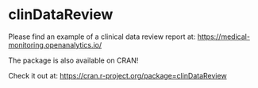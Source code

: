 # clinDataReview

Please find an example of a clinical data review report at:
https://medical-monitoring.openanalytics.io/

The package is also available on CRAN!  

Check it out at: https://cran.r-project.org/package=clinDataReview
